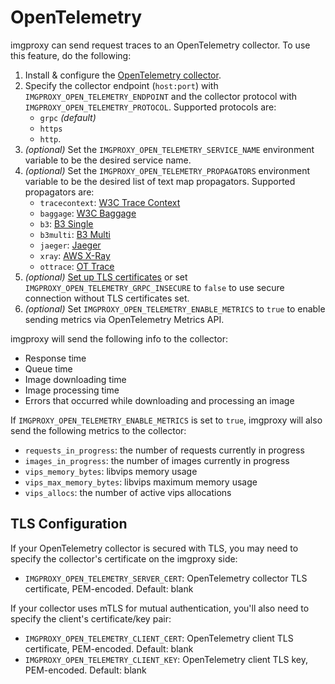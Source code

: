 # OpenTelemetry

imgproxy can send request traces to an OpenTelemetry collector. To use this feature, do the following:

1. Install & configure the [OpenTelemetry collector](https://opentelemetry.io/docs/collector/).
2. Specify the collector endpoint (`host:port`) with `IMGPROXY_OPEN_TELEMETRY_ENDPOINT` and the collector protocol with `IMGPROXY_OPEN_TELEMETRY_PROTOCOL`. Supported protocols are:
    * `grpc` _(default)_
    * `https`
    * `http`.
3. _(optional)_ Set the `IMGPROXY_OPEN_TELEMETRY_SERVICE_NAME` environment variable to be the desired service name.
4. _(optional)_ Set the `IMGPROXY_OPEN_TELEMETRY_PROPAGATORS` environment variable to be the desired list of text map propagators. Supported propagators are:
    * `tracecontext`: [W3C Trace Context](https://www.w3.org/TR/trace-context/)
    * `baggage`: [W3C Baggage](https://www.w3.org/TR/baggage/)
    * `b3`: [B3 Single](./context/api-propagators.md#configuration)
    * `b3multi`: [B3 Multi](./context/api-propagators.md#configuration)
    * `jaeger`: [Jaeger](https://www.jaegertracing.io/docs/1.21/client-libraries/#propagation-format)
    * `xray`: [AWS X-Ray](https://docs.aws.amazon.com/xray/latest/devguide/xray-concepts.html#xray-concepts-tracingheader)
    * `ottrace`: [OT Trace](https://github.com/opentracing?q=basic&type=&language=)
5. _(optional)_ [Set up TLS certificates](#tls-configuration) or set `IMGPROXY_OPEN_TELEMETRY_GRPC_INSECURE` to `false` to use secure connection without TLS certificates set.
6. _(optional)_ Set `IMGPROXY_OPEN_TELEMETRY_ENABLE_METRICS` to `true` to enable sending metrics via OpenTelemetry Metrics API.

imgproxy will send the following info to the collector:

* Response time
* Queue time
* Image downloading time
* Image processing time
* Errors that occurred while downloading and processing an image

If `IMGPROXY_OPEN_TELEMETRY_ENABLE_METRICS` is set to `true`, imgproxy will also send the following metrics to the collector:

* `requests_in_progress`: the number of requests currently in progress
* `images_in_progress`: the number of images currently in progress
* `vips_memory_bytes`: libvips memory usage
* `vips_max_memory_bytes`: libvips maximum memory usage
* `vips_allocs`: the number of active vips allocations

## TLS Configuration

If your OpenTelemetry collector is secured with TLS, you may need to specify the collector's certificate on the imgproxy side:

* `IMGPROXY_OPEN_TELEMETRY_SERVER_CERT`: OpenTelemetry collector TLS certificate, PEM-encoded. Default: blank

If your collector uses mTLS for mutual authentication, you'll also need to specify the client's certificate/key pair:

* `IMGPROXY_OPEN_TELEMETRY_CLIENT_CERT`: OpenTelemetry client TLS certificate, PEM-encoded. Default: blank
* `IMGPROXY_OPEN_TELEMETRY_CLIENT_KEY`: OpenTelemetry client TLS key, PEM-encoded. Default: blank
